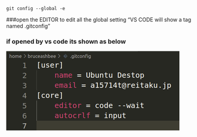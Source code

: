 `git config --global -e` 

###open the EDITOR to edit all the global setting “VS CODE will show a tag named .gitconfig”


### if opened by vs code its shown as below
![.gitconfig](img/03.png)